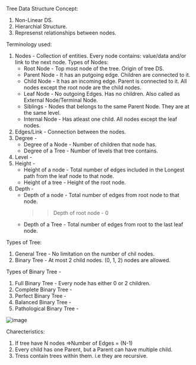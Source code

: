 Tree Data Structure Concept:
  1. Non-Linear DS.
  2. Hierarchial Structure.
  3. Represenst relationships between nodes.

Terminology used:
  1. Nodes - Collection of entities. 
     Every node contains: value/data and/or link to the next node.
     Types of Nodes: 
      * Root Node - Top most node of the tree. Origin of tree DS.
      * Parent Node - It has an putgoing edge. Children are connected to it.  
      * Child Node - It has an incoming edge. Parent is connected to it. All nodes except the root node are the child nodes.
      * Leaf Node - No outgoing Edges. Has no children. Also called as External Node/Terminal Node.
      * Siblings - Nodes that belongs to the same Parent Node. They are at the same level.
      * Internal Node - Has atleast one child. All nodes except the leaf nodes.
  2. Edges/Link - Connection between the nodes.
  3. Degree -
      * Degree of a Node - Number of children that node has.
      * Degree of a Tree - Number of levels that tree contains.
  4. Level - 
  5. Height -
      * Height of a node - Total number of edges included in the Longest path from the leaf node to that node.
      * Height of a tree - Height of the root node.
  6. Depth - 
      * Depth of a node - Total number of edges from root node to that node.
        >> Depth of root node - 0
      * Depth of a Tree - Total number of edges from root to the last leaf node.

Types of Tree:
  1. General Tree - No limitation on the number of chil nodes.
  2. Binary Tree - At most 2 child nodes. (0, 1, 2) nodes are allowed.
  
Types of Binary Tree - 
  1. Full Binary Tree - Every node has either 0 or 2 children.
  2. Complete Binary Tree - 
  3. Perfect Binary Tree - 
  4. Balanced Binary Tree - 
  5. Pathological Binary Tree - 
  
  ![image](https://user-images.githubusercontent.com/78465546/189138136-7c28dc6d-a01f-4502-8951-3cdb4e3559c0.png)

  

Charecteristics:
  1. If tree have N nodes =>Number of Edges = (N-1)
  2. Every child has one Parent, but a Parent can have multiple child.
  3. Tress contain trees within them. i.e they are recursive.


  

